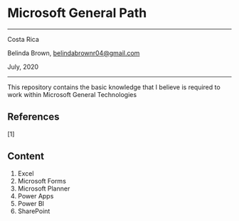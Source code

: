 # Microsoft General Path

----------

Costa Rica

Belinda Brown, belindabrownr04@gmail.com

July, 2020

----------

This repository contains the basic knowledge that I believe is required to work within Microsoft General Technologies 

## References 
[1] 

## Content
1. Excel 
2. Microsoft Forms
3. Microsoft Planner
4. Power Apps
5. Power BI
6. SharePoint 
